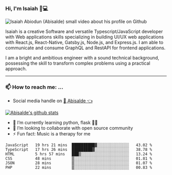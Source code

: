 ### Hi, I'm Isaiah 🌻💻

<img src="https://res.cloudinary.com/abisalde/image/upload/c_scale,h_311,w_816/v1616039512/Abisalde_github.gif" alt="Isaiah Abiodun (Abisalde) small video about his profile on Github">

Isaiah is a creative Software and versatile Typescript/JavaScript developer with Web applications skills specializing in building UI/UX web applications with React.js, React-Native, Gatsby.js, Node.js, and Express.js. I am able to communicate and consume GraphQL and RestAPI for frontend applications.

I am a bright and ambitious engineer with a sound technical background, possessing the skill to transform complex problems using a practical approach.
<hr>

### 📫 How to reach me: ...
- Social media handle on <a href="https://twitter.com/abisalde">🔔  Abisalde   👈</a>


[![Abisalde's github stats](https://github-readme-stats.vercel.app/api?username=abisalde)](https://github.com/abisalde/github-readme-stats)

- 🌱 I’m currently learning python, flask 👨‍💻️
- 👯 I’m looking to collaborate with open source community
- ⚡ Fun fact: Music is a therapy for me


<!--
**abisalde/Abisalde** is a ✨ _special_ ✨ repository because its `README.md` (this file) appears on your GitHub profile.

Here are some ideas to get you started:

- 🔭 I’m currently working on data engineering
- 🌱 I’m currently learning python
- 👯 I’m looking to collaborate with open source community
- 🤔 I’m looking for help with ...
- 💬 Ask me about ...
- 📫 How to reach me: ...
- 😄 Pronouns: ...
- ⚡ Fun fact: ...
-->

<!--START_SECTION:waka-->

```text
JavaScript   19 hrs 21 mins  ██████████▓░░░░░░░░░░░░░░   43.02 %
TypeScript   17 hrs 26 mins  █████████▓░░░░░░░░░░░░░░░   38.78 %
HTML         5 hrs 57 mins   ███▒░░░░░░░░░░░░░░░░░░░░░   13.24 %
CSS          48 mins         ▒░░░░░░░░░░░░░░░░░░░░░░░░   01.81 %
JSON         28 mins         ▒░░░░░░░░░░░░░░░░░░░░░░░░   01.07 %
PHP          22 mins         ▒░░░░░░░░░░░░░░░░░░░░░░░░   00.83 %
```

<!--END_SECTION:waka-->

